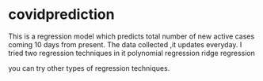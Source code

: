 # covidprediction
  This is a regression model which predicts total number of new active cases coming 10 days from present.
  The data collected ,it updates everyday.
  I tried two regression techniques in it 
    polynomial regression 
    ridge regression
    
  you can try other types of regression techniques.
